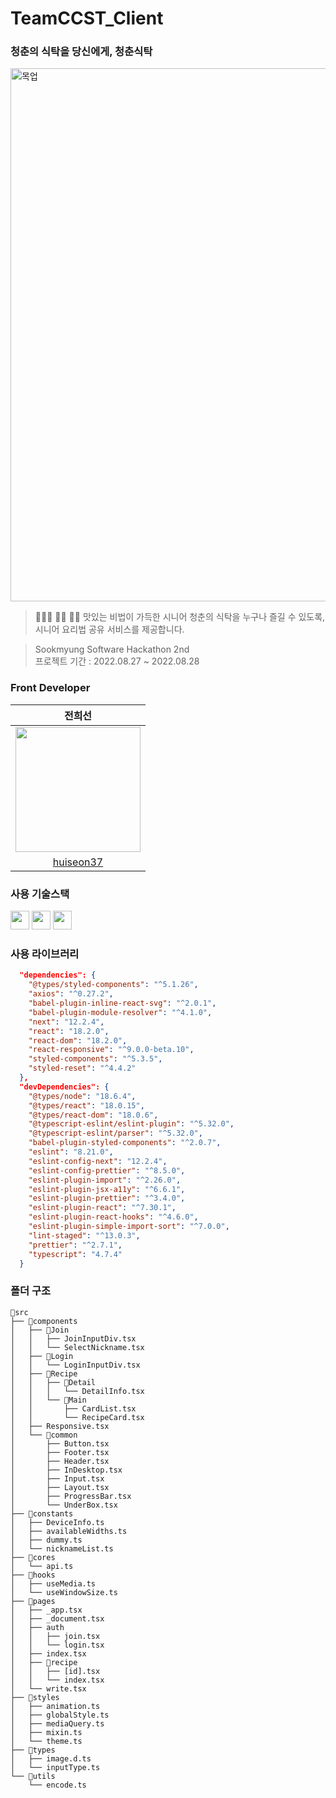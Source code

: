 # TeamCCST_Client
### 청춘의 식탁을 당신에게, 청춘식탁

<img width="853" alt="목업" src="https://user-images.githubusercontent.com/20807197/187061814-1ee7ec4c-a97d-41de-8423-0eae598975f0.png">

> 👨🏻‍🍳 👵🏻 👴🏻 맛있는 비법이 가득한 시니어 청춘의 식탁을
누구나 즐길 수 있도록, 시니어 요리법 공유 서비스를 제공합니다.

> Sookmyung Software Hackathon 2nd   
> 프로젝트 기간 : 2022.08.27 ~ 2022.08.28

### Front Developer

| 전희선 |
| :---: |
|<img src="https://avatars.githubusercontent.com/u/67372977?v=4" width="200px" height="200px" />|
|[huiseon37](https://github.com/huiseon37)|

### 사용 기술스택
<p align="left">
  <img src="https://img.shields.io/badge/-react-58c3ff?labelColor=white&logo=React" height="30px">
  <img src="https://img.shields.io/badge/-Typescript-3178C6?labelColor=white&logo=Typescript" height="30px">
  <img src="https://img.shields.io/badge/-Next.js-000000?labelColor=white&logo=Next.js&logoColor=000000" height="30px">
</p>

### 사용 라이브러리
```json
  "dependencies": {
    "@types/styled-components": "^5.1.26",
    "axios": "^0.27.2",
    "babel-plugin-inline-react-svg": "^2.0.1",
    "babel-plugin-module-resolver": "^4.1.0",
    "next": "12.2.4",
    "react": "18.2.0",
    "react-dom": "18.2.0",
    "react-responsive": "^9.0.0-beta.10",
    "styled-components": "^5.3.5",
    "styled-reset": "^4.4.2"
  },
  "devDependencies": {
    "@types/node": "18.6.4",
    "@types/react": "18.0.15",
    "@types/react-dom": "18.0.6",
    "@typescript-eslint/eslint-plugin": "^5.32.0",
    "@typescript-eslint/parser": "^5.32.0",
    "babel-plugin-styled-components": "^2.0.7",
    "eslint": "8.21.0",
    "eslint-config-next": "12.2.4",
    "eslint-config-prettier": "^8.5.0",
    "eslint-plugin-import": "^2.26.0",
    "eslint-plugin-jsx-a11y": "^6.6.1",
    "eslint-plugin-prettier": "^3.4.0",
    "eslint-plugin-react": "^7.30.1",
    "eslint-plugin-react-hooks": "^4.6.0",
    "eslint-plugin-simple-import-sort": "^7.0.0",
    "lint-staged": "^13.0.3",
    "prettier": "^2.7.1",
    "typescript": "4.7.4"
  }
 ```
 
### 폴더 구조
```
📁src
├── 📁components
│   ├── 📁Join
│   │   ├── JoinInputDiv.tsx
│   │   └── SelectNickname.tsx
│   ├── 📁Login
│   │   └── LoginInputDiv.tsx
│   ├── 📁Recipe
│   │   ├── 📁Detail
│   │   │   └── DetailInfo.tsx
│   │   └── 📁Main
│   │       ├── CardList.tsx
│   │       └── RecipeCard.tsx
│   ├── Responsive.tsx
│   └── 📁common
│       ├── Button.tsx
│       ├── Footer.tsx
│       ├── Header.tsx
│       ├── InDesktop.tsx
│       ├── Input.tsx
│       ├── Layout.tsx
│       ├── ProgressBar.tsx
│       └── UnderBox.tsx
├── 📁constants
│   ├── DeviceInfo.ts
│   ├── availableWidths.ts
│   ├── dummy.ts
│   └── nicknameList.ts
├── 📁cores
│   └── api.ts
├── 📁hooks
│   ├── useMedia.ts
│   └── useWindowSize.ts
├── 📁pages
│   ├── _app.tsx
│   ├── _document.tsx
│   ├── auth
│   │   ├── join.tsx
│   │   └── login.tsx
│   ├── index.tsx
│   ├── 📁recipe
│   │   ├── [id].tsx
│   │   └── index.tsx
│   └── write.tsx
├── 📁styles
│   ├── animation.ts
│   ├── globalStyle.ts
│   ├── mediaQuery.ts
│   ├── mixin.ts
│   └── theme.ts
├── 📁types
│   ├── image.d.ts
│   └── inputType.ts
└── 📁utils
    └── encode.ts

```
